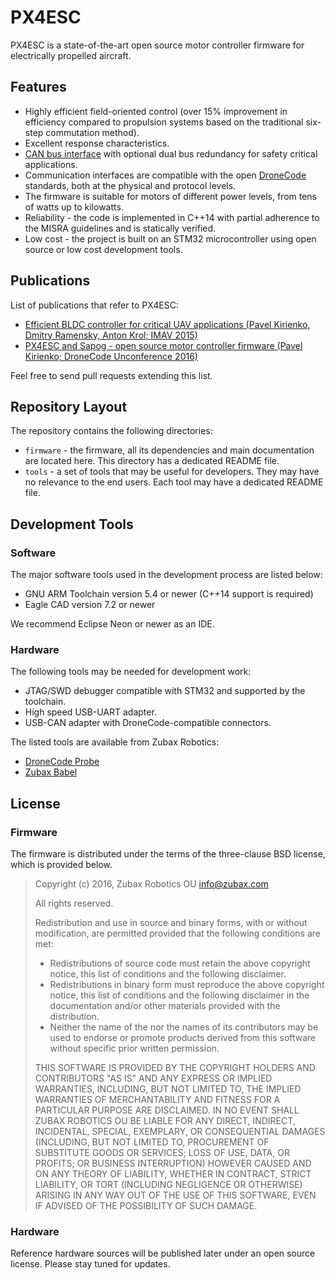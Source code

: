 # PX4ESC

PX4ESC is a state-of-the-art open source motor controller firmware for electrically propelled aircraft.

## Features

* Highly efficient field-oriented control
(over 15% improvement in efficiency compared to propulsion systems based on the traditional six-step commutation method).
* Excellent response characteristics.
* [CAN bus interface](http://uavcan.org/) with optional dual bus redundancy for safety critical applications.
* Communication interfaces are compatible with the open [DroneCode](https://www.dronecode.org/) standards,
both at the physical and protocol levels.
* The firmware is suitable for motors of different power levels, from tens of watts up to kilowatts.
* Reliability -
the code is implemented in C++14 with partial adherence to the MISRA guidelines and is statically verified.
* Low cost -
the project is built on an STM32 microcontroller using open source or low cost development tools.

## Publications

List of publications that refer to PX4ESC:

* [Efficient BLDC controller for critical UAV applications (Pavel Kirienko, Dmitry Ramensky, Anton Krol; IMAV 2015)](https://zubax.com/files/zubax_imav_2015.pdf)
* [PX4ESC and Sapog - open source motor controller firmware (Pavel Kirienko; DroneCode Unconference 2016)](https://zubax.com/files/px4esc_and_sapog_elc_2016.pdf)

Feel free to send pull requests extending this list.

## Repository Layout

The repository contains the following directories:

* `firmware` - the firmware, all its dependencies and main documentation are located here.
This directory has a dedicated README file.
* `tools` - a set of tools that may be useful for developers. They may have no relevance to the end users.
Each tool may have a dedicated README file.

## Development Tools

### Software

The major software tools used in the development process are listed below:

* GNU ARM Toolchain version 5.4 or newer (C++14 support is required)
* Eagle CAD version 7.2 or newer

We recommend Eclipse Neon or newer as an IDE.

### Hardware

The following tools may be needed for development work:

* JTAG/SWD debugger compatible with STM32 and supported by the toolchain.
* High speed USB-UART adapter.
* USB-CAN adapter with DroneCode-compatible connectors.

The listed tools are available from Zubax Robotics:

* [DroneCode Probe](https://zubax.com/product/dronecode-probe)
* [Zubax Babel](https://zubax.com/product/zubax-babel)

## License

### Firmware

The firmware is distributed under the terms of the three-clause BSD license, which is provided below.

> Copyright (c) 2016, Zubax Robotics OU <info@zubax.com>
>
> All rights reserved.
>
> Redistribution and use in source and binary forms, with or without
> modification, are permitted provided that the following conditions are met:
>
> * Redistributions of source code must retain the above copyright
>   notice, this list of conditions and the following disclaimer.
> * Redistributions in binary form must reproduce the above copyright
>   notice, this list of conditions and the following disclaimer in the
>   documentation and/or other materials provided with the distribution.
> * Neither the name of the <organization> nor the
>   names of its contributors may be used to endorse or promote products
>   derived from this software without specific prior written permission.
>
> THIS SOFTWARE IS PROVIDED BY THE COPYRIGHT HOLDERS AND CONTRIBUTORS "AS IS" AND
> ANY EXPRESS OR IMPLIED WARRANTIES, INCLUDING, BUT NOT LIMITED TO, THE IMPLIED
> WARRANTIES OF MERCHANTABILITY AND FITNESS FOR A PARTICULAR PURPOSE ARE
> DISCLAIMED. IN NO EVENT SHALL ZUBAX ROBOTICS OU BE LIABLE FOR ANY
> DIRECT, INDIRECT, INCIDENTAL, SPECIAL, EXEMPLARY, OR CONSEQUENTIAL DAMAGES
> (INCLUDING, BUT NOT LIMITED TO, PROCUREMENT OF SUBSTITUTE GOODS OR SERVICES;
> LOSS OF USE, DATA, OR PROFITS; OR BUSINESS INTERRUPTION) HOWEVER CAUSED AND
> ON ANY THEORY OF LIABILITY, WHETHER IN CONTRACT, STRICT LIABILITY, OR TORT
> (INCLUDING NEGLIGENCE OR OTHERWISE) ARISING IN ANY WAY OUT OF THE USE OF THIS
> SOFTWARE, EVEN IF ADVISED OF THE POSSIBILITY OF SUCH DAMAGE.

### Hardware

Reference hardware sources will be published later under an open source license.
Please stay tuned for updates.
